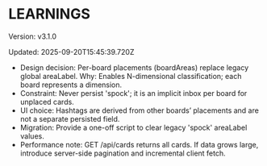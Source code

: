 # LEARNINGS

Version: v3.1.0

Updated: 2025-09-20T15:45:39.720Z

- Design decision: Per-board placements (boardAreas) replace legacy global areaLabel.
  Why: Enables N-dimensional classification; each board represents a dimension.
- Constraint: Never persist 'spock'; it is an implicit inbox per board for unplaced cards.
- UI choice: Hashtags are derived from other boards’ placements and are not a separate persisted field.
- Migration: Provide a one-off script to clear legacy 'spock' areaLabel values.
- Performance note: GET /api/cards returns all cards. If data grows large, introduce server-side pagination and incremental client fetch.
